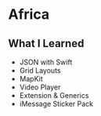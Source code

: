 #  Africa
## What I Learned
- JSON with Swift
- Grid Layouts
- MapKit
- Video Player
- Extension & Generics
- iMessage Sticker Pack


